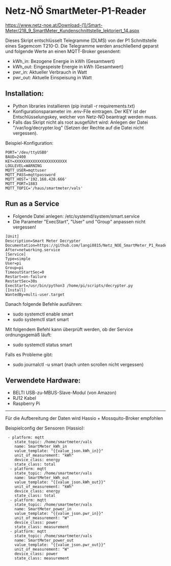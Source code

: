 # Netz-NÖ SmartMeter-P1-Reader

https://www.netz-noe.at/Download-(1)/Smart-Meter/218_9_SmartMeter_Kundenschnittstelle_lektoriert_14.aspx

Dieses Skript entschlüsselt Telegramme (DLMS) von der P1 Schnittstelle eines Sagemcom T210-D. Die Telegramme werden anschließend geparst und folgende Werte an einen MQTT-Broker gesendent:
- kWh_in: Bezogene Energie in kWh (Gesamtwert)
- kWh_out: Eingespeiste Energie in kWh (Gesamtwert)
- pwr_in: Aktueller Verbrauch in Watt
- pwr_out: Aktuelle Einspeisung in Watt

## Installation:
* Python libraries installieren (pip install -r requirements.txt)
* Konfigurationsparameter im .env-File eintragen. Der KEY ist der Entschlüsselungskey, welcher von Netz-NÖ beantragt werden muss.
* Falls das Skript nicht als root ausgeführt wird: Anlegen der Datei "/var/log/decrypter.log" (Setzen der Rechte auf die Datei nicht vergessen).

Beispiel-Konfiguration:
```
PORT='/dev/ttyUSB0'
BAUD=2400
KEY=XXXXXXXXXXXXXXXXXXXXXXX
LOGLEVEL=WARNING
MQTT_USER=mqttuser
MQTT_PASS=mqttpassword
MQTT_HOST='192.168.420.666'
MQTT_PORT=1883
MQTT_TOPIC='/haus/smartmeter/vals'
```

## Run as a Service
- Folgende Datei anlegen: /etc/systemd/system/smart.service
- Die Parameter "ExecStart", "User" und "Group" anpassen nicht vergessen!
 ```
 [Unit]
Description=Smart Meter Decrypter
Documentation=https://github.com/langi0815/Netz_NOE_SmartMeter_P1_Reader
After=networking.service
[Service]
Type=simple
User=pi
Group=pi
TimeoutStartSec=0
Restart=on-failure
RestartSec=30s
ExecStart=/usr/bin/python3 /home/pi/scripts/decrypter.py
[Install]
WantedBy=multi-user.target
 ```
 
 Danach folgende Befehle ausführen:
 - sudo systemctl enable smart
 - sudo systemctl start smart

Mit folgendem Befehl kann überprüft werden, ob der Service ordnungsgemäß läuft:
- sudo systemctl status smart

Falls es Probleme gibt:
- sudo journalctl -u smart (nach unten scrollen nicht vergessen)

## Verwendete Hardware:
* BELTI USB-zu-MBUS-Slave-Modul (von Amazon)
* RJ12 Kabel
* Raspberry Pi

-------------
Für die Aufbereitung der Daten wird Hassio + Mossquito-Broker empfohlen

Beispielconfig der Sensoren (Hassio):
```
 - platform: mqtt
    state_topic: /home/smartmeter/vals
    name: SmartMeter_kWh_in
    value_template: "{{value_json.kWh_in}}"
    unit_of_measurement: "kWh"
    device_class: energy
    state_class: total
  - platform: mqtt
    state_topic: /home/smartmeter/vals
    name: SmartMeter_kWh_out
    value_template: "{{value_json.kWh_out}}"
    unit_of_measurement: "kWh"
    device_class: energy
    state_class: total
  - platform: mqtt
    state_topic: /home/smartmeter/vals
    name: SmartMeter_power_in
    value_template: "{{value_json.pwr_in}}"
    unit_of_measurement: "W"
    device_class: power
    state_class: measurement
  - platform: mqtt
    state_topic: /home/smartmeter/vals
    name: SmartMeter_power_out
    value_template: "{{value_json.pwr_out}}"
    unit_of_measurement: "W"
    device_class: power
    state_class: measurement
```
